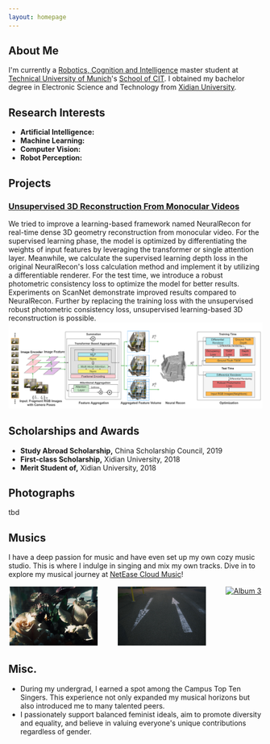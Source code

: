```yaml
---
layout: homepage
---
```


## About Me
I'm currently a <a href="https://www.tum.de/studium/studienangebot/detail/robotics-cognition-intelligence-master-of-science-msc" target="_blank"> Robotics, Cognition and Intelligence</a> master student at <a href="https://www.tum.de" target="_blank"> Technical University of Munich</a>'s <a href="https://www.cit.tum.de/cit/startseite/" target="_blank"> School of CIT</a>. I obtained my bachelor degree in Electronic Science and Technology from <a href="https://en.xidian.edu.cn" target="_blank"> Xidian University</a>.



## Research Interests
- **Artificial Intelligence:** 
- **Machine Learning:** 
- **Computer Vision:** 
- **Robot Perception:** 

## Projects

### [Unsupervised 3D Reconstruction From Monocular Videos](https://github.com/WenzhaoTang/online_fusion)
We tried to improve a learning-based framework named NeuralRecon for real-time dense 3D geometry reconstruction from monocular video. For the supervised learning phase, the model is optimized by differentiating the weights of input features by leveraging the transformer or single attention layer. Meanwhile, we calculate the supervised learning depth loss in the original NeuralRecon's loss calculation method and implement it by utilizing a differentiable renderer. For the test time, we introduce a robust photometric consistency loss to optimize the model for better results. Experiments on ScanNet demonstrate improved results compared to NeuralRecon. Further by replacing the training loss with the unsupervised robust photometric consistency loss, unsupervised learning-based 3D reconstruction is possible.
![Demo Picture](./assets/img/unsup_recon.png)


## Scholarships and Awards
- **Study Abroad Scholarship,** China Scholarship Council, 2019
- **First-class Scholarship,** Xidian University, 2018
- **Merit Student of,** Xidian University, 2018


## Photographs
tbd

## Musics
I have a deep passion for music and have even set up my own cozy music studio. This is where I indulge in singing and mix my own tracks. Dive in to explore my musical journey at <a href="https://music.163.com/#/artist?id=34592658" target="_blank"> NetEase Cloud Music</a>!

<div style="display: flex; justify-content: space-between;">
    <a href="https://music.163.com/#/album?id=89273619" target="_blank">
        <img src="./assets/img/album-1.jpeg" alt="Album 1" style="width: 175px; margin-right: 20px; border: 2px solid white;">
    </a>
    <a href="https://music.163.com/#/album?id=132146650" target="_blank">
        <img src="./assets/img/album-2.jpeg" alt="Album 2" style="width: 175px; margin-right: 20px; border: 2px solid white;">
    </a>
    <a href="https://music.163.com/#/album?id=152251596" target="_blank">
        <img src="./assets/img/album-3.jpeg" alt="Album 3" style="width: 175px; border: 2px solid white;">
    </a>
</div>


## Misc.
<ul>
  <li>During my undergrad, I earned a spot among the Campus Top Ten Singers. This experience not only expanded my musical horizons but also introduced me to many talented peers.</li> 
  <li>I passionately support balanced feminist ideals, aim to promote diversity and equality, and believe in valuing everyone's unique contributions regardless of gender.</li>
</ul>
